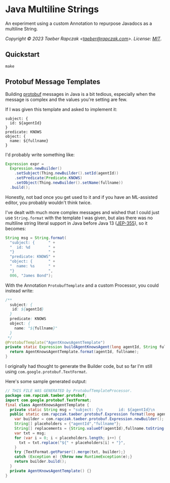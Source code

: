 # Java Multiline Strings

An experiment using a custom Annotation to repurpose Javadocs as a multiline
String.

_Copyright © 2023 Taeber Rapczak \<taeber@rapczak.com>_.
_License: [MIT](LICENSE)_.

## Quickstart

```
make
```


## Protobuf Message Templates

Building [protobuf](https://protobuf.dev) messages in Java is a bit tedious,
especially when the message is complex and the values you're setting are few.

If I was given this template and asked to implement it:

```proto2
subject: {
  id: ${agentId}
}
predicate: KNOWS
object: {
  name: ${fullname}
}
```

I'd probably write something like:

```java
Expression expr =
  Expression.newBuilder()
    .setSubject(Thing.newBuilder().setId(agentId))
    .setPredicate(Predicate.KNOWS)
    .setObject(Thing.newBuilder().setName(fullname))
  .build();
```

Honestly, not bad once you get used to it and if you have an ML-assisted
editor, you probably wouldn't think twice.

I've dealt with much more complex messages and wished that I could just use
`String.format` with the template I was given, but alas there was no multiline
string literal support in Java before Java 13
([JEP-355](https://openjdk.org/jeps/355)), so it becomes:

```java
String msg = String.format(
  "subject: {      " +
  "  id: %d        " +
  "}               " +
  "predicate: KNOWS" +
  "object: {       " +
  "  name: %s      " +
  "}               ",
  006, "James Bond");
```

With the Annotation `ProtobufTemplate` and a custom Processor, you could
instead write:

```java
/**
  subject: {
   id: ${agentId}
  }
  predicate: KNOWS
  object: {
    name: "${fullname}"
  }
 */
@ProtobufTemplate("AgentKnowsAgentTemplate")
private static Expression buildAgentKnowsAgent(long agentId, String fullname) {
  return AgentKnowsAgentTemplate.format(agentId, fullname);
}
```

I originally had thought to generate the Builder code, but so far I'm still
using `com.google.protobuf.TextFormat`.

Here's some sample generated output:

```java
// THIS FILE WAS GENERATED by ProtobufTemplateProcessor.
package com.rapczak.taeber.protobuf;
import com.google.protobuf.TextFormat;
final class AgentKnowsAgentTemplate {
  private static String msg = "subject: {\n       id: ${agentId}\n     }\n     predicate: KNOWS\n     object: {\n       name: \"${fullname}\"\n     }";
  public static com.rapczak.taeber.protobuf.Expression format(long agentId,java.lang.String fullname) {
    var builder = com.rapczak.taeber.protobuf.Expression.newBuilder();
    String[] placeholders = {"agentId","fullname"};
    String[] replacements = {String.valueOf(agentId),fullname.toString()};
    var txt = msg;
    for (var i = 0; i < placeholders.length; i++) {
      txt = txt.replace("${" + placeholders[i] + "}",                        replacements[i]);
    }
    try {TextFormat.getParser().merge(txt, builder);}
    catch (Exception e) {throw new RuntimeException(e);}
    return builder.build();
  }
  private AgentKnowsAgentTemplate() {}
}
```
